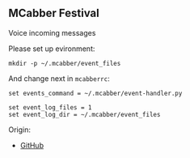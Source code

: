 MCabber Festival
----------------

Voice incoming messages

Please set up evironment:

    mkdir -p ~/.mcabber/event_files

And change next in `mcabberrc`:

    set events_command = ~/.mcabber/event-handler.py

    set event_log_files = 1
    set event_log_dir = ~/.mcabber/event_files

Origin:

* [GitHub](http://github.com/sergeykish/mcabber-festival/tree)
